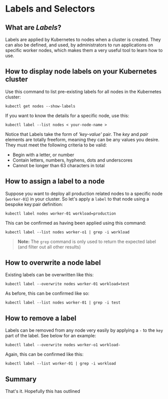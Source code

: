 # Labels and Selectors

## What are _Labels_?

Labels are applied by Kubernetes to nodes when a cluster is created.  They can also be defined, and used, by administrators to run applications on specific worker nodes, which makes them a very useful tool to learn how to use.

## How to display node labels on your Kubernetes cluster

Use this command to list pre-existing labels for all nodes in the Kubernetes cluster:

```shell
kubectl get nodes --show-labels
```

If you want to know the details for a specific node, use this:

```shell
kubectl label --list nodes < your-node-name >
```

Notice that Labels take the form of _'key-value'_ pair.  The _key_ and _pair_ elements are totally freeform, meaning they can be any values you desire. They must meet the following criteria to be valid:

- Begin with a letter, or number
- Contain letters, numbers, hyphens, dots and underscores
- Cannot be longer than 63 characters in total

## How to assign a label to a node

Suppose you want to deploy all production related nodes to a specific node (`worker-01`) in your cluster.  So let's apply a `label` to that node using a bespoke key:pair definition:

```shell
kubectl label nodes worker-01 workload=production
```

This can be confirmed as having been applied using this command:

```shell
kubectl label --list nodes worker-o1 | grep -i workload
```

> **Note:** The `grep` command is only used to return the expected label (and filter out all other results)

## How to overwrite a node label

Existing labels can be overwritten like this:

```shell
kubectl label --overwrite nodes worker-01 workload=test
```

As before, this can be confirmed like so:

```shell
kubectl label --list nodes worker-01 | grep -i test
```

## How to remove a label

Labels can be removed from any node very easily by applying a `-` to the `key` part of the label.  See below for an example:

```shell
kubectl label --overwrite nodes worker-o1 workload-
```

Again, this can be confirmed like this:

```shell
kubectl label --list worker-01 | grep -i workload
```

## Summary

That's it.  Hopefully this has outlined 